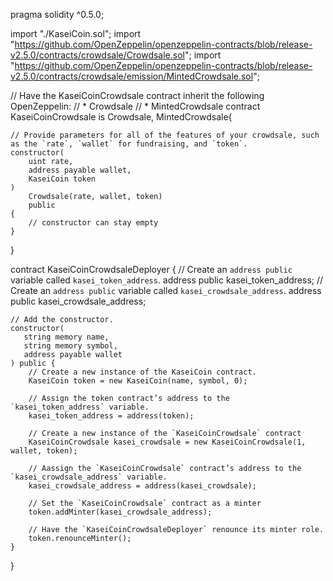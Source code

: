 pragma solidity ^0.5.0;

import "./KaseiCoin.sol";
import "https://github.com/OpenZeppelin/openzeppelin-contracts/blob/release-v2.5.0/contracts/crowdsale/Crowdsale.sol";
import "https://github.com/OpenZeppelin/openzeppelin-contracts/blob/release-v2.5.0/contracts/crowdsale/emission/MintedCrowdsale.sol";


// Have the KaseiCoinCrowdsale contract inherit the following OpenZeppelin:
// * Crowdsale
// * MintedCrowdsale
contract KaseiCoinCrowdsale is Crowdsale, MintedCrowdsale{ 
    
    // Provide parameters for all of the features of your crowdsale, such as the `rate`, `wallet` for fundraising, and `token`.
    constructor(
        uint rate,
        address payable wallet,
        KaseiCoin token
    )  
        Crowdsale(rate, wallet, token) 
        public
    {
        // constructor can stay empty
    }
}

contract KaseiCoinCrowdsaleDeployer {
    // Create an `address public` variable called `kasei_token_address`.
    address public kasei_token_address;
    // Create an `address public` variable called `kasei_crowdsale_address`.
    address public kasei_crowdsale_address;

    // Add the constructor.
    constructor(
       string memory name,
       string memory symbol,
       address payable wallet
    ) public {
        // Create a new instance of the KaseiCoin contract.
        KaseiCoin token = new KaseiCoin(name, symbol, 0);
        
        // Assign the token contract’s address to the `kasei_token_address` variable.
        kasei_token_address = address(token);

        // Create a new instance of the `KaseiCoinCrowdsale` contract
        KaseiCoinCrowdsale kasei_crowdsale = new KaseiCoinCrowdsale(1, wallet, token);
            
        // Aassign the `KaseiCoinCrowdsale` contract’s address to the `kasei_crowdsale_address` variable.
        kasei_crowdsale_address = address(kasei_crowdsale);

        // Set the `KaseiCoinCrowdsale` contract as a minter
        token.addMinter(kasei_crowdsale_address);
        
        // Have the `KaseiCoinCrowdsaleDeployer` renounce its minter role.
        token.renounceMinter();
    }
}
